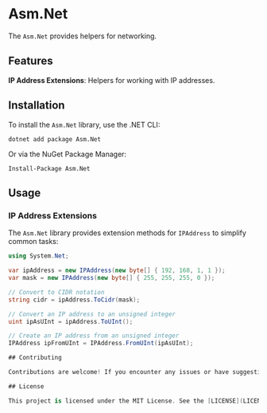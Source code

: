 # Asm.Net

The `Asm.Net` provides helpers for networking.

## Features

**IP Address Extensions**: Helpers for working with IP addresses.


## Installation

To install the `Asm.Net` library, use the .NET CLI:

`dotnet add package Asm.Net`

Or via the NuGet Package Manager:

`Install-Package Asm.Net`

## Usage

### IP Address Extensions

The `Asm.Net` library provides extension methods for `IPAddress` to simplify common tasks:

```csharp
using System.Net;

var ipAddress = new IPAddress(new byte[] { 192, 168, 1, 1 });
var mask = new IPAddress(new byte[] { 255, 255, 255, 0 });

// Convert to CIDR notation
string cidr = ipAddress.ToCidr(mask);

// Convert an IP address to an unsigned integer
uint ipAsUInt = ipAddress.ToUInt();

// Create an IP address from an unsigned integer
IPAddress ipFromUInt = IPAddress.FromUInt(ipAsUInt);

## Contributing

Contributions are welcome! If you encounter any issues or have suggestions for improvements, feel free to open an issue or submit a pull request on GitHub.

## License

This project is licensed under the MIT License. See the [LICENSE](LICENSE) file for details.